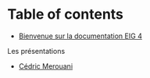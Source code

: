 # Table of contents

* [Bienvenue sur la documentation EIG 4](README.md)

Les présentations
* [Cédric Merouani](members/cedric_merouani.md)
